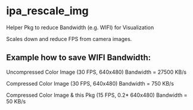 # ipa_rescale_img
Helper Pkg to reduce Bandwidth (e.g. WIFI) for Visualization

Scales down and reduce FPS from camera images.


## Example how to save WIFI Bandwidth:

Uncompressed Color Image (30 FPS, 640x480)    Bandwidth = 27500 KB/s

Compressed Color Image (30 FPS, 640x480)    Bandwidth = 750 KB/s

Compressed Color Image & this Pkg (15 FPS, 0.2* 640x480)    Bandwidth = 50 KB/s

